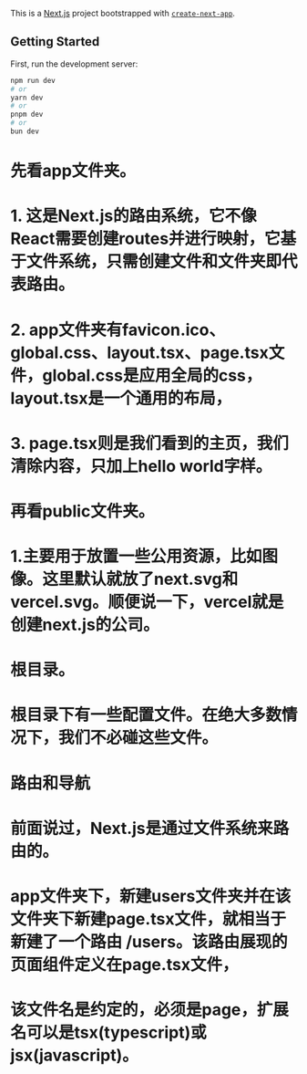 This is a [Next.js](https://nextjs.org/) project bootstrapped with [`create-next-app`](https://github.com/vercel/next.js/tree/canary/packages/create-next-app).

## Getting Started

First, run the development server:

```bash
npm run dev
# or
yarn dev
# or
pnpm dev
# or
bun dev
```
# 先看app文件夹。
# 1. 这是Next.js的路由系统，它不像React需要创建routes并进行映射，它基于文件系统，只需创建文件和文件夹即代表路由。
# 2. app文件夹有favicon.ico、global.css、layout.tsx、page.tsx文件，global.css是应用全局的css，layout.tsx是一个通用的布局，
# 3. page.tsx则是我们看到的主页，我们清除内容，只加上hello world字样。

# 再看public文件夹。
# 1.主要用于放置一些公用资源，比如图像。这里默认就放了next.svg和vercel.svg。顺便说一下，vercel就是创建next.js的公司。
# 根目录。
# 根目录下有一些配置文件。在绝大多数情况下，我们不必碰这些文件。

# 路由和导航
# 前面说过，Next.js是通过文件系统来路由的。
# app文件夹下，新建users文件夹并在该文件夹下新建page.tsx文件，就相当于新建了一个路由 /users。该路由展现的页面组件定义在page.tsx文件，
# 该文件名是约定的，必须是page，扩展名可以是tsx(typescript)或jsx(javascript)。